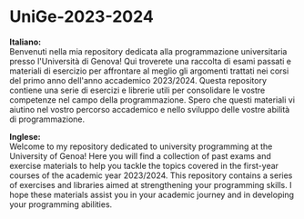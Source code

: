 # UniGe-2023-2024

**Italiano:** <br>
Benvenuti nella mia repository dedicata alla programmazione universitaria presso l'Università di Genova! Qui troverete una raccolta di esami passati e materiali di esercizio per affrontare al meglio gli argomenti trattati nei corsi del primo anno dell'anno accademico 2023/2024. Questa repository contiene una serie di esercizi e librerie utili per consolidare le vostre competenze nel campo della programmazione. Spero che questi materiali vi aiutino nel vostro percorso accademico e nello sviluppo delle vostre abilità di programmazione.

**Inglese:** <br>
Welcome to my repository dedicated to university programming at the University of Genoa! Here you will find a collection of past exams and exercise materials to help you tackle the topics covered in the first-year courses of the academic year 2023/2024. This repository contains a series of exercises and libraries aimed at strengthening your programming skills. I hope these materials assist you in your academic journey and in developing your programming abilities.
